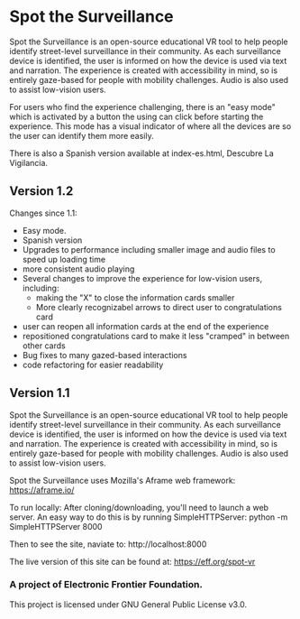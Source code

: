 # Spot the Surveillance
Spot the Surveillance is an open-source educational VR tool to help people identify street-level surveillance in their community. As each surveillance device is identified, the user is informed on how the device is used via text and narration. The experience is created with accessibility in mind, so is entirely gaze-based for people with mobility challenges. Audio is also used to assist low-vision users.

For users who find the experience challenging, there is an "easy mode" which is activated by a button the using can click before starting the experience. This mode has a visual indicator of where all the devices are so the user can identify them more easily.

There is also a Spanish version available at index-es.html, Descubre La Vigilancia.

## Version 1.2
Changes since 1.1:
- Easy mode. 
- Spanish version
- Upgrades to performance including smaller image and audio files to speed up loading time
- more consistent audio playing
- Several changes to improve the experience for low-vision users, including: 
    - making the "X" to close the information cards smaller
    - More clearly recognizabel arrows to direct user to congratulations card
- user can reopen all information cards at the end of the experience
- repositioned congratulations card to make it less "cramped" in between other cards
- Bug fixes to many gazed-based interactions
- code refactoring for easier readability

## Version 1.1
Spot the Surveillance is an open-source educational VR tool to help people identify street-level surveillance in their community. As each surveillance device is identified, the user is informed on how the device is used via text and narration. The experience is created with accessibility in mind, so is entirely gaze-based for people with mobility challenges. Audio is also used to assist low-vision users.

Spot the Surveillance uses Mozilla's Aframe web framework: https://aframe.io/

To run locally:
After cloning/downloading, you'll need to launch a web server. An easy way to do this is by running SimpleHTTPServer:
python -m SimpleHTTPServer 8000

Then to see the site, naviate to: http://localhost:8000

The live version of this site can be found at: https://eff.org/spot-vr

### A project of Electronic Frontier Foundation.
This project is licensed under GNU General Public License v3.0.
